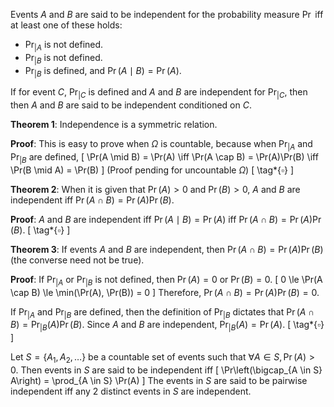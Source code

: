 Events $A$ and $B$ are said to be independent for the probability measure $\Pr$
iff at least one of these holds:

* $\Pr_{|A}$ is not defined.
* $\Pr_{|B}$ is not defined.
* $\Pr_{|B}$ is defined, and $\Pr(A \mid B) = \Pr(A)$.

If for event $C$, $\Pr_{|C}$ is defined and
$A$ and $B$ are independent for $\Pr_{|C}$, then
then $A$ and $B$ are said to be independent conditioned on $C$.

**Theorem 1**: Independence is a symmetric relation.

**Proof**:
This is easy to prove when $\Omega$ is countable, because
when $\Pr_{|A}$ and $\Pr_{|B}$ are defined,
\[ \Pr(A \mid B) = \Pr(A)
\iff \Pr(A \cap B) = \Pr(A)\Pr(B)
\iff \Pr(B \mid A) = \Pr(B) \]
<span class="text-danger">(Proof pending for uncountable $\Omega$)</span>
\[ \tag*{$\square$} \]

**Theorem 2**:
When it is given that $\Pr(A) > 0$ and $\Pr(B) > 0$,
$A$ and $B$ are independent iff $\Pr(A \cap B) = \Pr(A)\Pr(B)$.

**Proof**:
$A$ and $B$ are independent iff
$\Pr(A \mid B) = \Pr(A)$ iff
$\Pr(A \cap B) = \Pr(A)\Pr(B)$.
\[ \tag*{$\square$} \]

**Theorem 3**:
If events $A$ and $B$ are independent, then
$\Pr(A \cap B) = \Pr(A)\Pr(B)$ (the converse need not be true).

**Proof**:
If $\Pr_{|A}$ or $\Pr_{|B}$ is not defined, then $\Pr(A) = 0$ or $\Pr(B) = 0$.
\[ 0 \le \Pr(A \cap B) \le \min(\Pr(A), \Pr(B)) = 0 \]
Therefore, $\Pr(A \cap B) = \Pr(A)\Pr(B) = 0$.

If $\Pr_{|A}$ and $\Pr_{|B}$ are defined, then
the definition of $\Pr_{|B}$ dictates that
$\Pr(A \cap B) = \Pr_{|B}(A)\Pr(B)$.
Since $A$ and $B$ are independent, $\Pr_{|B}(A) = \Pr(A)$.
\[ \tag*{$\square$} \]

Let $S = \{A_1, A_2, \ldots\}$ be a countable set of events
such that $\forall A \in S, \Pr(A) > 0$.
Then events in $S$ are said to be independent iff
\[ \Pr\left(\bigcap_{A \in S} A\right) = \prod_{A \in S} \Pr(A) \]
The events in $S$ are said to be pairwise independent iff
any 2 distinct events in $S$ are independent.
